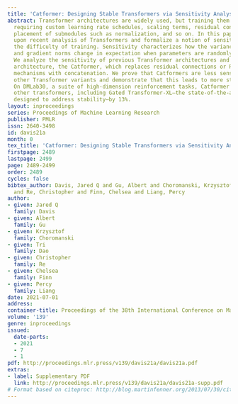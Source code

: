 ```yaml
---
title: 'Catformer: Designing Stable Transformers via Sensitivity Analysis'
abstract: Transformer architectures are widely used, but training them is non-trivial,
  requiring custom learning rate schedules, scaling terms, residual connections, careful
  placement of submodules such as normalization, and so on. In this paper, we improve
  upon recent analysis of Transformers and formalize a notion of sensitivity to capture
  the difficulty of training. Sensitivity characterizes how the variance of activation
  and gradient norms change in expectation when parameters are randomly perturbed.
  We analyze the sensitivity of previous Transformer architectures and design a new
  architecture, the Catformer, which replaces residual connections or RNN-based gating
  mechanisms with concatenation. We prove that Catformers are less sensitive than
  other Transformer variants and demonstrate that this leads to more stable training.
  On DMLab30, a suite of high-dimension reinforcement tasks, Catformer outperforms
  other transformers, including Gated Transformer-XL—the state-of-the-art architecture
  designed to address stability—by 13%.
layout: inproceedings
series: Proceedings of Machine Learning Research
publisher: PMLR
issn: 2640-3498
id: davis21a
month: 0
tex_title: 'Catformer: Designing Stable Transformers via Sensitivity Analysis'
firstpage: 2489
lastpage: 2499
page: 2489-2499
order: 2489
cycles: false
bibtex_author: Davis, Jared Q and Gu, Albert and Choromanski, Krzysztof and Dao, Tri
  and Re, Christopher and Finn, Chelsea and Liang, Percy
author:
- given: Jared Q
  family: Davis
- given: Albert
  family: Gu
- given: Krzysztof
  family: Choromanski
- given: Tri
  family: Dao
- given: Christopher
  family: Re
- given: Chelsea
  family: Finn
- given: Percy
  family: Liang
date: 2021-07-01
address:
container-title: Proceedings of the 38th International Conference on Machine Learning
volume: '139'
genre: inproceedings
issued:
  date-parts:
  - 2021
  - 7
  - 1
pdf: http://proceedings.mlr.press/v139/davis21a/davis21a.pdf
extras:
- label: Supplementary PDF
  link: http://proceedings.mlr.press/v139/davis21a/davis21a-supp.pdf
# Format based on citeproc: http://blog.martinfenner.org/2013/07/30/citeproc-yaml-for-bibliographies/
---
```

